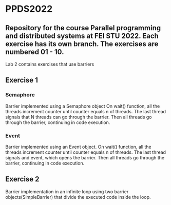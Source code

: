 # PPDS2022
Repository for the course Parallel programming and distributed systems at FEI STU 2022.
Each exercise has its own branch. The exercises are numbered 01 - 10.
---
Lab 2 contains exercises that use barriers
## Exercise 1
### Semaphore
Barrier implemented using a Semaphore object
On wait() function, all the threads increment counter
until counter equals n of threads. The last thread
signals that N threads can go through the barrier. Then all
threads go through the barrier, continuing in code execution.
### Event
Barrier implemented using an Event object.
On wait() function, all the threads increment counter
until counter equals n of threads. The last thread
signals and event, which opens the barrier. Then all
threads go through the barrier, continuing in code execution.
## Exercise 2
Barrier implementation in an infinite loop using two barrier objects(SimpleBarrier)
that divide the executed code inside the loop.

